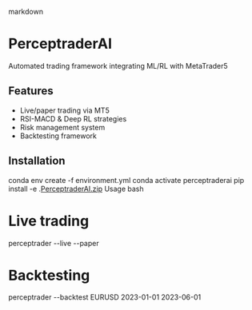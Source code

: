 markdown

# PerceptraderAI

Automated trading framework integrating ML/RL with MetaTrader5

## Features

- Live/paper trading via MT5
- RSI-MACD & Deep RL strategies
- Risk management system
- Backtesting framework

## Installation

conda env create -f environment.yml
conda activate perceptraderai
pip install -e .[PerceptraderAI.zip](PerceptraderAI.zip)
Usage
bash

# Live trading

perceptrader --live --paper

# Backtesting

perceptrader --backtest EURUSD 2023-01-01 2023-06-01